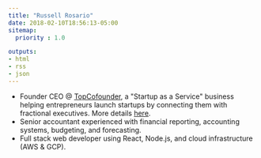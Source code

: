 ```yaml
---
title: "Russell Rosario"
date: 2018-02-10T18:56:13-05:00
sitemap:
  priority : 1.0

outputs:
- html
- rss
- json
---
```

<ul>
  <li>Founder CEO @ <a href="http://www.topcofounder.com/">TopCofounder</a>, a "Startup as a Service" business helping entrepreneurs launch startups by connecting them with fractional executives. More details <a href="/blogs/fractional_exec/">here</a>.</li>
  <li>Senior accountant experienced with financial reporting, accounting systems, budgeting, and forecasting.</li>
  <li>Full stack web developer using React, Node.js, and cloud infrastructure (AWS & GCP).</li>
</ul>

<br/>